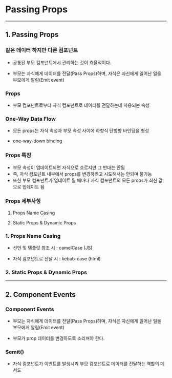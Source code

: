 # Passing Props

-----

## 1. Passing Props

### 같은 데이터 하지만 다른 컴포넌트

- 공통된 부모 컴포넌트에서 관리하는 것이 효율적이다.

- 부모는 자식에게 데이터를 전달(Pass Props)하며, 자식은 자신에게 일어난 일을 부모에게 알림(Emit event)

### Props

- 부모 컴포넌트로부터 자식 컴포넌트로 데이터를 전달하는데 사용되는 속성


  
### One-Way Data Flow

- 모든 props는 자식 속성과 부모 속성 사이에 하향식 단방향 바인딩을 형성

- one-way-down binding


### Props 특징

- 부모 속성이 업데이트되면 자식으로 흐르지만 그 반대는 안됨
- 즉, 자식 컴포넌트 내부에서 props를 변경하려고 시도해서는 안되며 불가능
- 또한 부모 컴포넌트가 업데이트 될 때마다 자식 컴포넌트의 모든 props가 최신 값으로 업데이트 됨


### Props 세부사항

1. Props Name Casing

2. Static Props & Dynamic Props


### 1. Props Name Casing

- 선언 및 템플릿 참조 시
: camelCase (JS)

- 자식 컴포넌트로 전달 시
: kebab-case (html)


### 2. Static Props & Dynamic Props

-----

## 2. Component Events

### Component Events

- 부모는 자식에게 데이터를 전달(Pass Props)하며, 자식은 자신에게 일어난 일을 부모에게 알림(Emit event)

- 부모가 prop 데이터를 변경하도록 소리쳐야 한다.

### $emit()

- 자식 컴포넌트가 이벤트를 발생시켜 부모 컴포넌트로 데이터를 전달하는 역할의 메서드
